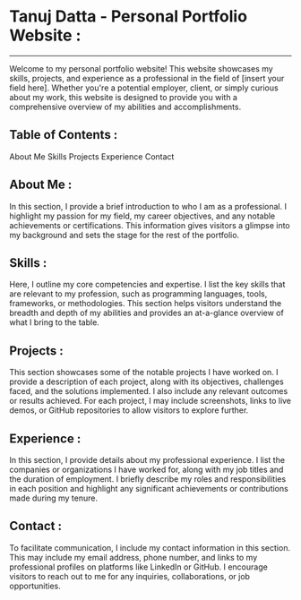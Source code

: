 # Tanuj Datta - Personal Portfolio Website :
***
Welcome to my personal portfolio website! This website showcases my skills, projects, and experience as a professional in the field of [insert your field here]. Whether you're a potential employer, client, or simply curious about my work, this website is designed to provide you with a comprehensive overview of my abilities and accomplishments.

## Table of Contents :
About Me
Skills
Projects
Experience
Contact

## About Me : 
In this section, I provide a brief introduction to who I am as a professional. I highlight my passion for my field, my career objectives, and any notable achievements or certifications. This information gives visitors a glimpse into my background and sets the stage for the rest of the portfolio.

## Skills :
Here, I outline my core competencies and expertise. I list the key skills that are relevant to my profession, such as programming languages, tools, frameworks, or methodologies. This section helps visitors understand the breadth and depth of my abilities and provides an at-a-glance overview of what I bring to the table.

## Projects :
This section showcases some of the notable projects I have worked on. I provide a description of each project, along with its objectives, challenges faced, and the solutions implemented. I also include any relevant outcomes or results achieved. For each project, I may include screenshots, links to live demos, or GitHub repositories to allow visitors to explore further.

## Experience :
In this section, I provide details about my professional experience. I list the companies or organizations I have worked for, along with my job titles and the duration of employment. I briefly describe my roles and responsibilities in each position and highlight any significant achievements or contributions made during my tenure.

## Contact :
To facilitate communication, I include my contact information in this section. This may include my email address, phone number, and links to my professional profiles on platforms like LinkedIn or GitHub. I encourage visitors to reach out to me for any inquiries, collaborations, or job opportunities.
